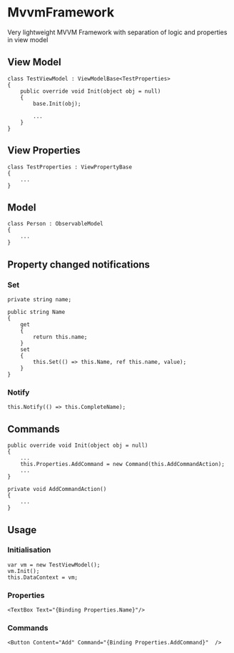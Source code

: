 # MvvmFramework
Very lightweight MVVM Framework with separation of logic and properties in view model

## View Model
````
class TestViewModel : ViewModelBase<TestProperties>
{
    public override void Init(object obj = null)
    {
        base.Init(obj);

        ...
    }
}
````
## View Properties
````
class TestProperties : ViewPropertyBase
{
    ...
}
````
## Model
````
class Person : ObservableModel
{
    ...
}
````

## Property changed notifications

### Set
````
private string name;

public string Name
{
    get
    {
        return this.name;
    }
    set
    {
        this.Set(() => this.Name, ref this.name, value);
    }
}
````
### Notify
````
this.Notify(() => this.CompleteName);
````
## Commands
````
public override void Init(object obj = null)
{
    ...
    this.Properties.AddCommand = new Command(this.AddCommandAction);
    ...
}

private void AddCommandAction()
{
    ...
}
````
## Usage
### Initialisation
````
var vm = new TestViewModel();
vm.Init();
this.DataContext = vm;
````
### Properties
````
<TextBox Text="{Binding Properties.Name}"/>
````
### Commands
````
<Button Content="Add" Command="{Binding Properties.AddCommand}"  />
````
